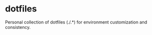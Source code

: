 dotfiles
========

Personal collection of dotfiles (./.*) for environment customization and consistency.
